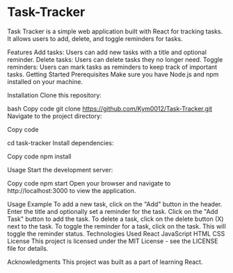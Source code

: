 # Task-Tracker
Task Tracker is a simple web application built with React for tracking tasks. It allows users to add, delete, and toggle reminders for tasks.


Features
Add tasks: Users can add new tasks with a title and optional reminder.
Delete tasks: Users can delete tasks they no longer need.
Toggle reminders: Users can mark tasks as reminders to keep track of important tasks.
Getting Started
Prerequisites
Make sure you have Node.js and npm installed on your machine.

Installation
Clone this repository:

bash
Copy code
git clone <https://github.com/Kym0012/Task-Tracker.git>
Navigate to the project directory:


Copy code

cd task-tracker
Install dependencies:


Copy code
npm install


Usage
Start the development server:


Copy code
npm start
Open your browser and navigate to http://localhost:3000 to view the application.

Usage Example
To add a new task, click on the "Add" button in the header.
Enter the title and optionally set a reminder for the task.
Click on the "Add Task" button to add the task.
To delete a task, click on the delete button (X) next to the task.
To toggle the reminder for a task, click on the task. This will toggle the reminder status.
Technologies Used
React
JavaScript
HTML
CSS
License
This project is licensed under the MIT License - see the LICENSE file for details.

Acknowledgments
This project was built as a part of learning React.
